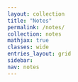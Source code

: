 ```yaml
---
layout: collection
title: "Notes"
permalink: /notes/
collection: notes
mathjax: true
classes: wide
entries_layout: grid
sidebar:
nav: notes
---
```

